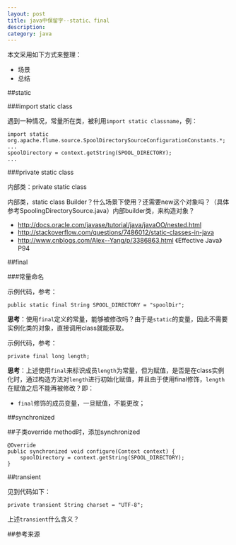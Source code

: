 ```yaml
---
layout: post
title: java中保留字--static、final
description: 
category: java
---
```



本文采用如下方式来整理：

* 场景
* 总结

##static


###import static class

遇到一种情况，常量所在类，被利用`import static classname`，例：

	import static org.apache.flume.source.SpoolDirectorySourceConfigurationConstants.*;
	...
	spoolDirectory = context.getString(SPOOL_DIRECTORY);
	...



###private static class

内部类：private static class

内部类，static class Builder？什么场景下使用？还需要new这个对象吗？（具体参考SpoolingDirectorySource.java）内部builder类，来构造对象？

* http://docs.oracle.com/javase/tutorial/java/javaOO/nested.html 
* http://stackoverflow.com/questions/7486012/static-classes-in-java 
* http://www.cnblogs.com/Alex--Yang/p/3386863.html 《Effective Java》P94










##final


###常量命名

示例代码，参考：

	public static final String SPOOL_DIRECTORY = "spoolDir";



**思考**：使用`final`定义的常量，能够被修改吗？由于是`static`的变量，因此不需要实例化类的对象，直接调用class就能获取。


示例代码，参考：

	private final long length;
	
**思考**：上述使用`final`来标识成员`length`为常量，但为赋值，是否是在class实例化时，通过构造方法对`length`进行初始化赋值，并且由于使用final修饰，`length`在赋值之后不能再被修改？即：

* `final`修饰的成员变量，一旦赋值，不能更改；



##synchronized 


##子类override method时，添加synchronized


	@Override
	public synchronized void configure(Context context) {
		spoolDirectory = context.getString(SPOOL_DIRECTORY);
	}



##transient

见到代码如下：

	private transient String charset = "UTF-8";

上述`transient`什么含义？























##参考来源




















[NingG]:    http://ningg.github.com  "NingG"












